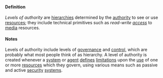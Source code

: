 #### Definition

*Levels of authority* are [hierarchies](https://github.com/gcassel/Modular-Organization-Terminology/blob/master/terms/hierarchy.md) determined by the [authority](https://github.com/gcassel/Modular-Organization-Terminology/blob/master/terms/authority.md) to see or use [resources](https://github.com/gcassel/Modular-Organization-Terminology/blob/master/terms/resource.md); they include technical primitives such as _read-write [access](https://github.com/gcassel/Modular-Organization-Terminology/blob/master/terms/access.md)_ to [media](https://github.com/gcassel/Modular-Organization-Terminology/blob/master/terms/media.md) resources.  

#### Notes

Levels of authority include levels of [governance](https://github.com/gcassel/Modular-Organization-Terminology/blob/master/terms/govern.md) and [control](https://github.com/gcassel/Modular-Organization-Terminology/blob/master/terms/control.md), which are probably what most people think of as hierarchy.  A level of authority is created whenever a [system](https://github.com/gcassel/Modular-Organization-Terminology/blob/master/terms/system.md) or [agent](https://github.com/gcassel/Modular-Organization-Terminology/blob/master/terms/agent.md) [defines](https://github.com/gcassel/Modular-Organization-Terminology/blob/master/terms/define.md) [limitations](https://github.com/gcassel/Modular-Organization-Terminology/blob/master/terms/limit.md) upon the [use](https://github.com/gcassel/Modular-Organization-Terminology/blob/master/terms/use.md) of one or more [resources](https://github.com/gcassel/Modular-Organization-Terminology/blob/master/terms/resource.md) which they govern, using various means such as passive and active [security](https://github.com/gcassel/Modular-Organization-Terminology/blob/master/terms/secure.md) [systems](https://github.com/gcassel/Modular-Organization-Terminology/blob/master/terms/system.md). 
